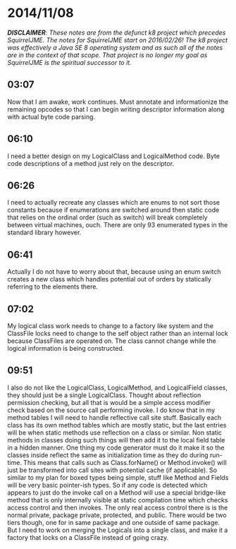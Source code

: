 # 2014/11/08

***DISCLAIMER***: _These notes are from the defunct k8 project which_
_precedes SquirrelJME. The notes for SquirrelJME start on 2016/02/26!_
_The k8 project was effectively a Java SE 8 operating system and as such_
_all of the notes are in the context of that scope. That project is no_
_longer my goal as SquirrelJME is the spiritual successor to it._

## 03:07

Now that I am awake, work continues. Must annotate and informationize the
remaining opcodes so that I can begin writing descriptor information along
with actual byte code parsing.

## 06:10

I need a better design on my LogicalClass and LogicalMethod code. Byte code
descriptions of a method just rely on the descriptor.

## 06:26

I need to actually recreate any classes which are enums to not sort those
constants because if enumerations are switched around then static code that
relies on the ordinal order (such as switch) will break completely between
virtual machines, ouch. There are only 93 enumerated types in the standard
library however.

## 06:41

Actually I do not have to worry about that, because using an enum switch
creates a new class which handles potential out of orders by statically
referring to the elements there.

## 07:02

My logical class work needs to change to a factory like system and the
ClassFile locks need to change to the self object rather than an internal lock
because ClassFiles are operated on. The class cannot change while the logical
information is being constructed.

## 09:51

I also do not like the LogicalClass, LogicalMethod, and LogicalField classes,
they should just be a single LogicalClass. Thought about reflection permission
checking, but all that is would be a simple access modifier check based on the
source call performing invoke. I do know that in my method tables I will need
to handle reflective call site stuff. Basically each class has its own method
tables which are mostly static, but the last entries will be when static
methods use reflection on a class or similar. Non static methods in classes
doing such things will then add it to the local field table in a hidden
manner. One thing my code generator must do it make it so the classes inside
reflect the same as initialization time as they do during run-time. This means
that calls such as Class.forName() or Method.invoke() will just be transformed
into call sites with potential cache (if applicable). So similar to my plan
for boxed types being simple, stuff like Method and Fields will be very basic
pointer-ish types. So if any code is detected which appears to just do the
invoke call on a Method will use a special bridge-like method that is only
internally visible at static compilation time which checks access control and
then invokes. The only real access control there is is the normal private,
package private, protected, and public. There would be two tiers though, one
for in same package and one outside of same package. But I need to work on
merging the Logicals into a single class, and make it a factory that locks on
a ClassFile instead of going crazy.

